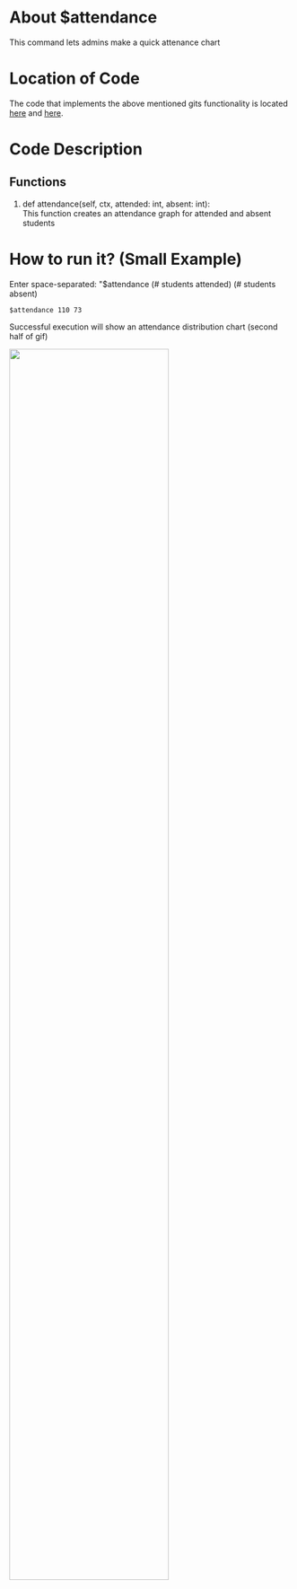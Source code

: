 # About $attendance
This command lets admins make a quick attenance chart 

# Location of Code
The code that implements the above mentioned gits functionality is located [here](https://github.com/chandur626/ClassMateBot/blob/main/bot.py) and [here](https://github.com/chandur626/ClassMateBot/blob/main/cogs/charts.py).

# Code Description
## Functions

1. def attendance(self, ctx, attended: int, absent: int): <br>
This function creates an attendance graph for attended and absent students

# How to run it? (Small Example)
Enter space-separated: "$attendance (# students attended) (# students absent)
```
$attendance 110 73
```
Successful execution will show an attendance distribution chart (second half of gif)
<p align="left"><img width=75% src="https://user-images.githubusercontent.com/60410421/139969198-dcd79af8-eb59-4fa7-934b-aca7023574a0.gif"></p>
